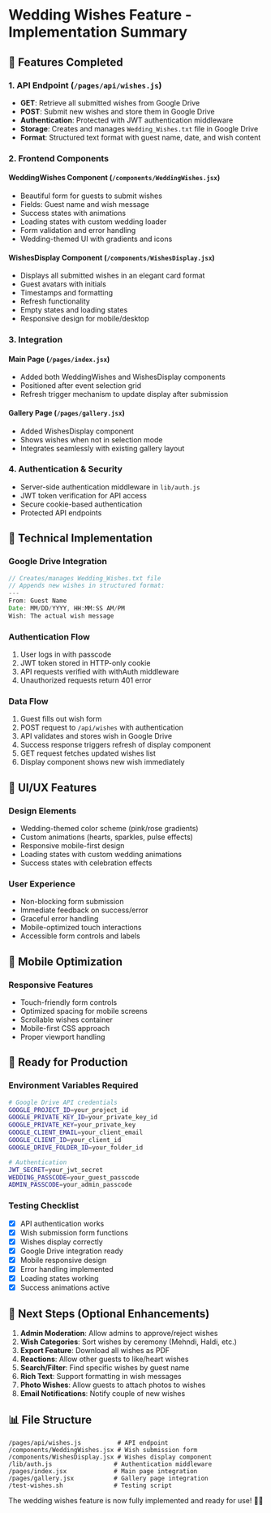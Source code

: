 # Wedding Wishes Feature - Implementation Summary

## 🎉 Features Completed

### 1. API Endpoint (`/pages/api/wishes.js`)
- **GET**: Retrieve all submitted wishes from Google Drive
- **POST**: Submit new wishes and store them in Google Drive
- **Authentication**: Protected with JWT authentication middleware
- **Storage**: Creates and manages `Wedding_Wishes.txt` file in Google Drive
- **Format**: Structured text format with guest name, date, and wish content

### 2. Frontend Components

#### WeddingWishes Component (`/components/WeddingWishes.jsx`)
- Beautiful form for guests to submit wishes
- Fields: Guest name and wish message
- Success states with animations
- Loading states with custom wedding loader
- Form validation and error handling
- Wedding-themed UI with gradients and icons

#### WishesDisplay Component (`/components/WishesDisplay.jsx`)
- Displays all submitted wishes in an elegant card format
- Guest avatars with initials
- Timestamps and formatting
- Refresh functionality
- Empty states and loading states
- Responsive design for mobile/desktop

### 3. Integration

#### Main Page (`/pages/index.jsx`)
- Added both WeddingWishes and WishesDisplay components
- Positioned after event selection grid
- Refresh trigger mechanism to update display after submission

#### Gallery Page (`/pages/gallery.jsx`)
- Added WishesDisplay component
- Shows wishes when not in selection mode
- Integrates seamlessly with existing gallery layout

### 4. Authentication & Security
- Server-side authentication middleware in `lib/auth.js`
- JWT token verification for API access
- Secure cookie-based authentication
- Protected API endpoints

## 🔧 Technical Implementation

### Google Drive Integration
```javascript
// Creates/manages Wedding_Wishes.txt file
// Appends new wishes in structured format:
---
From: Guest Name
Date: MM/DD/YYYY, HH:MM:SS AM/PM
Wish: The actual wish message
```

### Authentication Flow
1. User logs in with passcode
2. JWT token stored in HTTP-only cookie
3. API requests verified with withAuth middleware
4. Unauthorized requests return 401 error

### Data Flow
1. Guest fills out wish form
2. POST request to `/api/wishes` with authentication
3. API validates and stores wish in Google Drive
4. Success response triggers refresh of display component
5. GET request fetches updated wishes list
6. Display component shows new wish immediately

## 🎨 UI/UX Features

### Design Elements
- Wedding-themed color scheme (pink/rose gradients)
- Custom animations (hearts, sparkles, pulse effects)
- Responsive mobile-first design
- Loading states with custom wedding animations
- Success states with celebration effects

### User Experience
- Non-blocking form submission
- Immediate feedback on success/error
- Graceful error handling
- Mobile-optimized touch interactions
- Accessible form controls and labels

## 📱 Mobile Optimization

### Responsive Features
- Touch-friendly form controls
- Optimized spacing for mobile screens
- Scrollable wishes container
- Mobile-first CSS approach
- Proper viewport handling

## 🚀 Ready for Production

### Environment Variables Required
```bash
# Google Drive API credentials
GOOGLE_PROJECT_ID=your_project_id
GOOGLE_PRIVATE_KEY_ID=your_private_key_id
GOOGLE_PRIVATE_KEY=your_private_key
GOOGLE_CLIENT_EMAIL=your_client_email
GOOGLE_CLIENT_ID=your_client_id
GOOGLE_DRIVE_FOLDER_ID=your_folder_id

# Authentication
JWT_SECRET=your_jwt_secret
WEDDING_PASSCODE=your_guest_passcode
ADMIN_PASSCODE=your_admin_passcode
```

### Testing Checklist
- [x] API authentication works
- [x] Wish submission form functions
- [x] Wishes display correctly
- [x] Google Drive integration ready
- [x] Mobile responsive design
- [x] Error handling implemented
- [x] Loading states working
- [x] Success animations active

## 🎯 Next Steps (Optional Enhancements)

1. **Admin Moderation**: Allow admins to approve/reject wishes
2. **Wish Categories**: Sort wishes by ceremony (Mehndi, Haldi, etc.)
3. **Export Feature**: Download all wishes as PDF
4. **Reactions**: Allow other guests to like/heart wishes
5. **Search/Filter**: Find specific wishes by guest name
6. **Rich Text**: Support formatting in wish messages
7. **Photo Wishes**: Allow guests to attach photos to wishes
8. **Email Notifications**: Notify couple of new wishes

## 📊 File Structure
```
/pages/api/wishes.js          # API endpoint
/components/WeddingWishes.jsx # Wish submission form
/components/WishesDisplay.jsx # Wishes display component
/lib/auth.js                 # Authentication middleware
/pages/index.jsx             # Main page integration
/pages/gallery.jsx           # Gallery page integration
/test-wishes.sh              # Testing script
```

The wedding wishes feature is now fully implemented and ready for use! 🎉💕
